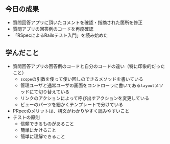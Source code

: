 ## 今日の成果

- 質問回答アプリに頂いたコメントを確認・指摘された箇所を修正
- 質問アプリの回答例のコードを再度確認
- 「RSpecによるRailsテスト入門」を読み始めた

## 学んだこと

- 質問回答アプリの回答例のコードと自分のコードの違い（特に印象的だったこと）
  - `scope`の引数を使って使い回しのできるメソッドを書いている
  - 管理ユーザと通常ユーザの画面をコントローラに書いてある`layout`メソッドにて切り替えている
  - リンクのアクションによって呼び出すアクションを変更している
  - ビューのパーツを細かくテンプレートで分けている
- PRpecのメリットは、構文がわかりやすく読みやすいこと
- テストの原則
  - 信頼できるものがあること
  - 簡単にかけること
  - 簡単に理解できること
